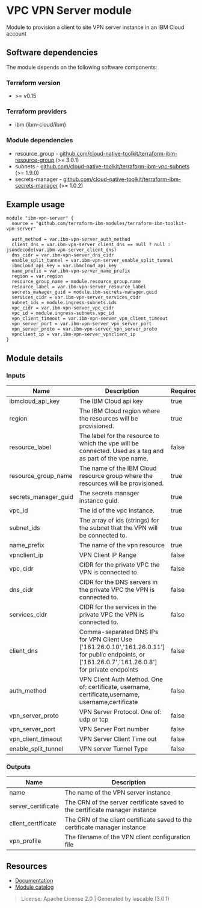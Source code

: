 # VPC VPN Server module

Module to provision a client to site VPN server instance in an IBM Cloud account


## Software dependencies

The module depends on the following software components:

### Terraform version

- \>= v0.15

### Terraform providers


- ibm (ibm-cloud/ibm)

### Module dependencies


- resource_group - [github.com/cloud-native-toolkit/terraform-ibm-resource-group](https://github.com/cloud-native-toolkit/terraform-ibm-resource-group) (>= 3.0.1)
- subnets - [github.com/cloud-native-toolkit/terraform-ibm-vpc-subnets](https://github.com/cloud-native-toolkit/terraform-ibm-vpc-subnets) (>= 1.9.0)
- secrets-manager - [github.com/cloud-native-toolkit/terraform-ibm-secrets-manager](https://github.com/cloud-native-toolkit/terraform-ibm-secrets-manager) (>= 1.0.2)

## Example usage

```hcl
module "ibm-vpn-server" {
  source = "github.com/terraform-ibm-modules/terraform-ibm-toolkit-vpn-server"

  auth_method = var.ibm-vpn-server_auth_method
  client_dns = var.ibm-vpn-server_client_dns == null ? null : jsondecode(var.ibm-vpn-server_client_dns)
  dns_cidr = var.ibm-vpn-server_dns_cidr
  enable_split_tunnel = var.ibm-vpn-server_enable_split_tunnel
  ibmcloud_api_key = var.ibmcloud_api_key
  name_prefix = var.ibm-vpn-server_name_prefix
  region = var.region
  resource_group_name = module.resource_group.name
  resource_label = var.ibm-vpn-server_resource_label
  secrets_manager_guid = module.ibm-secrets-manager.guid
  services_cidr = var.ibm-vpn-server_services_cidr
  subnet_ids = module.ingress-subnets.ids
  vpc_cidr = var.ibm-vpn-server_vpc_cidr
  vpc_id = module.ingress-subnets.vpc_id
  vpn_client_timeout = var.ibm-vpn-server_vpn_client_timeout
  vpn_server_port = var.ibm-vpn-server_vpn_server_port
  vpn_server_proto = var.ibm-vpn-server_vpn_server_proto
  vpnclient_ip = var.ibm-vpn-server_vpnclient_ip
}

```

## Module details

### Inputs

| Name | Description | Required | Default | Source |
|------|-------------|---------|----------|--------|
| ibmcloud_api_key | The IBM Cloud api key | true |  |  |
| region | The IBM Cloud region where the resources will be provisioned. | true |  |  |
| resource_label | The label for the resource to which the vpe will be connected. Used as a tag and as part of the vpe name. | false | vpn |  |
| resource_group_name | The name of the IBM Cloud resource group where the resources will be provisioned. | true |  | resource_group.name |
| secrets_manager_guid | The secrets manager instance guid. | true |  | secrets-manager.guid |
| vpc_id | The id of the vpc instance. | true |  | subnets.vpc_id |
| subnet_ids | The array of ids (strings) for the subnet that the VPN will be connected to. | true |  | subnets.ids |
| name_prefix | The name of the vpn resource | true |  |  |
| vpnclient_ip | VPN Client IP Range | false | 172.16.0.0/16 |  |
| vpc_cidr | CIDR for the private VPC the VPN is connected to. | false | 10.0.0.0/8 |  |
| dns_cidr | CIDR for the DNS servers in the private VPC the VPN is connected to. | false | 161.26.0.0/16 |  |
| services_cidr | CIDR for the services in the private VPC the VPN is connected to. | false | 166.8.0.0/14 |  |
| client_dns | Comma-separated DNS IPs for VPN Client Use ['161.26.0.10','161.26.0.11'] for public endpoints, or ['161.26.0.7','161.26.0.8'] for private endpoints | false | 161.26.0.7161.26.0.8 |  |
| auth_method | VPN Client Auth Method. One of: certificate, username, certificate,username, username,certificate | false | certificate |  |
| vpn_server_proto | VPN Server Protocol. One of: udp or tcp | false | udp |  |
| vpn_server_port | VPN Server Port number | false | 443 |  |
| vpn_client_timeout | VPN Server Client Time out | false | 600 |  |
| enable_split_tunnel | VPN server Tunnel Type | false | true |  |

### Outputs

| Name | Description |
|------|-------------|
| name | The name of the VPN server instance |
| server_certificate | The CRN of the server certificate saved to the certificate manager instance |
| client_certificate | The CRN of the client certificate saved to the certificate manager instance |
| vpn_profile | The filename of the VPN client configuration file |

## Resources

- [Documentation](https://operate.cloudnativetoolkit.dev)
- [Module catalog](https://modules.cloudnativetoolkit.dev)

> License: Apache License 2.0 | Generated by iascable (3.0.1)

